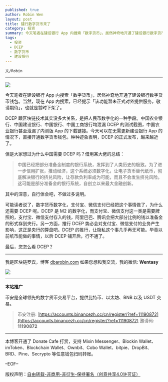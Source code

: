 ```yaml
---
published: true
author: Robin Wen
layout: post
title: 建行数字货币来了
category: 投资
summary: 今天笔者在建设银行 App 内搜索「数字货币」，居然神奇地开通了建设银行数字货币钱包。当然，现在 App 内搜索，已经提示「该功能暂未正式对外提供服务，敬请期待」，也就是暂时下架了。可能读者说了，数字货币数字化，支付宝、微信支付已经把这个事情做了，为什么还需要 DCEP 呢。DCEP 是 M2 的数字化，而支付宝、微信支付这一类是需要牌照的，支付宝、微信支付存入的钱，阿里巴巴、腾讯会把大部分比例的钱以准备金的形式存到央行。另一方面，推行 DCEP 势必会对支付宝、微信支付的业务产生影响，这正是央行的算盘吧。DCEP 的推行，让隐私这个事几乎再无可能。毕竟以前纸币能做的事情，以后 DCEP 铺开后，行不通了。最后，您怎么看 DCEP？
tags:
  - 投资
  - DCEP
  - 数字货币
  - 建设银行
---
```


`文/Robin`

***

![](https://cdn.dbarobin.com/h0vt8vh.png)

今天笔者在建设银行 App 内搜索「数字货币」，居然神奇地开通了建设银行数字货币钱包。当然，现在 App 内搜索，已经提示「该功能暂未正式对外提供服务，敬请期待」，也就是暂时下架了。

DCEP 跟区块链技术其实没多大关系，是把人民币数字化的一种手段。中国农业银行、中国建设银行、中国银行、中国工商银行均泄漏 DCEP 的测试截图，中国农业银行甚至泄漏了内测版 App 的下载链接。今天可以在无需更新建设银行 App 的情况下，直接开通数字货币钱包。种种迹象表明，DCEP 的正式发布，越来越近了。

但是大家想过为什么中国需要 DCEP 吗？借用某大佬的总结：

> 中国已经把部分准备金制度的银行系统，发挥到了人类历史的极致。为了进一步信用扩张，推动经济，这个系统必须数字化，让电子货币替代纸币，彻底解决银行的挤兑风险，让存款负利率成为可能，而且不会发生挤兑风险。这可能是部分准备金的银行系统，自创立以来最大金融创新。

其中的深意，自行体会吧，不做过多说明。

可能读者说了，数字货币数字化，支付宝、微信支付已经把这个事情做了，为什么还需要 DCEP 呢。DCEP 是 M2 的数字化，而支付宝、微信支付这一类是需要牌照的，支付宝、微信支付存入的钱，阿里巴巴、腾讯会把大部分比例的钱以准备金的形式存到央行。另一方面，推行 DCEP 势必会对支付宝、微信支付的业务产生影响，这正是央行的算盘吧。DCEP 的推行，让隐私这个事几乎再无可能。毕竟以前纸币能做的事情，以后 DCEP 铺开后，行不通了。

最后，您怎么看 DCEP？

***

我是区块链罗宾，博客 [dbarobin.com](https://dbarobin.com/)
如果您想和我交流，我的微信: **Wentasy**

![](https://cdn.dbarobin.com/v4yywe2.png)

***

**本站推广**

币安是全球领先的数字货币交易平台，提供比特币、以太坊、BNB 以及 USDT 交易。

> 币安注册: [https://accounts.binancezh.cc/cn/register/?ref=11190872](https://accounts.binancezh.cc/cn/register/?ref=11190872)
> 邀请码: **11190872**

***

本博客开通了 Donate Cafe 打赏，支持 Mixin Messenger、Blockin Wallet、imToken、Blockchain Wallet、Ownbit、Cobo Wallet、bitpie、DropBit、BRD、Pine、Secrypto 等任意钱包扫码转账。

<center>
    <div class="--donate-button"
         data-button-id="f8b9df0d-af9a-460d-8258-d3f435445075"
    ></div>
</center>

–EOF–

版权声明：[自由转载-非商用-非衍生-保持署名（创意共享4.0许可证）](http://creativecommons.org/licenses/by-nc-nd/4.0/deed.zh)